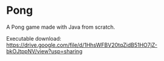 # Pong
 A Pong game made with Java from scratch.

Executable download: https://drive.google.com/file/d/1HhsWFBV20tqZidB51HO7jZ-bkOJtppNV/view?usp=sharing
